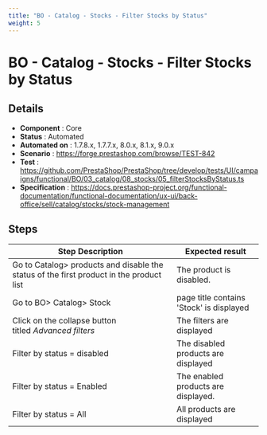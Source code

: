 ```yaml
---
title: "BO - Catalog - Stocks - Filter Stocks by Status"
weight: 5
---
```


# BO - Catalog - Stocks - Filter Stocks by Status
## Details
* **Component** : Core
* **Status** : Automated
* **Automated on** : 1.7.8.x, 1.7.7.x, 8.0.x, 8.1.x, 9.0.x
* **Scenario** : https://forge.prestashop.com/browse/TEST-842
* **Test** : https://github.com/PrestaShop/PrestaShop/tree/develop/tests/UI/campaigns/functional/BO/03_catalog/08_stocks/05_filterStocksByStatus.ts
* **Specification** : https://docs.prestashop-project.org/functional-documentation/functional-documentation/ux-ui/back-office/sell/catalog/stocks/stock-management

## Steps
| Step Description | Expected result |
| ----- | ----- |
| Go to Catalog> products and disable the status of the first product in the product list | The product is disabled. |
| Go to BO> Catalog> Stock | page title contains 'Stock' is displayed |
| Click on the collapse button titled *Advanced filters* | The filters are displayed |
| Filter by status = disabled | The disabled products are displayed |
| Filter by status = Enabled | The enabled products are displayed. |
| Filter by status = All | All products are displayed |
